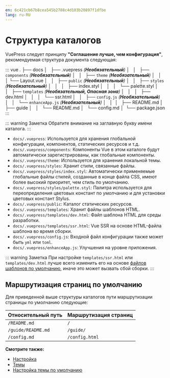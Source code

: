 ```yaml
---
en: 6c421cb67b8cea545b2788c4d103b20897f1dfbe
lang: ru-RU
---
```


# Структура каталогов

VuePress следует принципу **"Соглашение лучше, чем конфигурация"**, рекомендуемая структура документа следующая:

::: vue
.
├── docs
│   ├── .vuepress _(**Необязательный**)_
│   │   ├── `components` _(**Необязательный**)_
│   │   ├── `theme` _(**Необязательный**)_
│   │   │   └── Layout.vue
│   │   ├── `public` _(**Необязательный**)_
│   │   ├── `styles` _(**Необязательный**)_
│   │   │   ├── index.styl
│   │   │   └── palette.styl
│   │   ├── `templates` _(**Необязательный, Опасная зона**)_
│   │   │   ├── dev.html
│   │   │   └── ssr.html
│   │   ├── `config.js` _(**Необязательный**)_
│   │   └── `enhanceApp.js` _(**Необязательный**)_
│   │ 
│   ├── README.md
│   ├── guide
│   │   └── README.md
│   └── config.md
│ 
└── package.json
:::

::: warning Заметка
Обратите внимание на заглавную букву имени каталога.
:::

- `docs/.vuepress`: Используется для хранения глобальной конфигурации, компонентов, статических ресурсов и т.д.
- `docs/.vuepress/components`: Компоненты Vue в этом каталоге будут автоматически зарегистрированы, как глобальные компоненты.
- `docs/.vuepress/theme`: Используется для хранения локальной темы.
- `docs/.vuepress/styles`: Хранит стили, связанные файлы.
- `docs/.vuepress/styles/index.styl`: Автоматически применяемые глобальные файлы стилей, созданные в конце файла CSS, имеют более высокий приоритет, чем стиль по умолчанию.
- `docs/.vuepress/styles/palette.styl`: Палитра используется для переопределения цветовых констант по умолчанию и для установки цветовых констант Stylus.
- `docs/.vuepress/public`: Каталог статических ресурсов.
- `docs/.vuepress/templates`: Хранит файлы шаблонов HTML.
- `docs/.vuepress/templates/dev.html`: Файл шаблона HTML для среды разработки.
- `docs/.vuepress/templates/ssr.html`: Vue SSR на основе HTML-файла шаблона во время сборки.
- `docs/.vuepress/config.js`: Входной файл конфигурации также может быть `yml` или `toml`.
- `docs/.vuepress/enhanceApp.js`: Улучшения на уровне приложения.

::: warning Заметка
При настройке `templates/ssr.html` или `templates/dev.html` лучше всего изменить его на основе [файлов шаблонов по умолчанию](https://github.com/vuejs/vuepress/blob/master/packages/%40vuepress/core/lib/app/index.dev.html), иначе это может вызвать сбой сборки.
:::

## Маршрутизация страниц по умолчанию

Для приведенной выше структуры каталогов пути маршрутизации страницы по умолчанию следующие:

| Относительный путь | Маршрутизация страниц |
|---|---|
| `/README.md` | `/` |
| `/guide/README.md` | `/guide/` |
| `/config.md` | `/config.html` |

**Смотрите также:** 

- [Настройка](../config/README.md)
- [Темы](../theme/README.md)
- [Настройка темы по умолчанию](../theme/default-theme-config.md)

